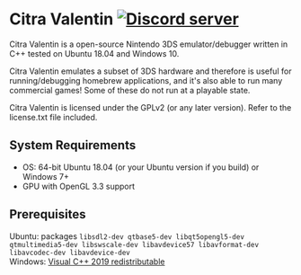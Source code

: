 # Citra Valentin [![Discord server](https://img.shields.io/discord/643578573244071956)](https://discord.gg/fPmDUaY)

Citra Valentin is a open-source Nintendo 3DS emulator/debugger written in C++ tested on Ubuntu 18.04 and Windows 10.

Citra Valentin emulates a subset of 3DS hardware and therefore is useful for running/debugging homebrew applications, and it's also able to run many commercial games! Some of these do not run at a playable state.

Citra Valentin is licensed under the GPLv2 (or any later version). Refer to the license.txt file included.

## System Requirements

- OS: 64-bit Ubuntu 18.04 (or your Ubuntu version if you build) or Windows 7+
- GPU with OpenGL 3.3 support

## Prerequisites

Ubuntu: packages `libsdl2-dev qtbase5-dev libqt5opengl5-dev qtmultimedia5-dev libswscale-dev libavdevice57 libavformat-dev libavcodec-dev libavdevice-dev`  
Windows: [Visual C++ 2019 redistributable](https://aka.ms/vs/16/release/vc_redist.x64.exe)

